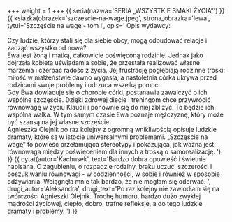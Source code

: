 +++
weight = 1
+++
{{ seria(nazwa='SERIA „WSZYSTKIE SMAKI ŻYCIA”') }}
{{ ksiazka(obrazek='szczescie-na-wage.jpeg', strona_obrazka='lewa', tytul='Szczęście na wagę - tom I', opis='
Opis wydawcy:<br/><br/>
Czy ludzie, którzy stali się dla siebie obcy, mogą odbudować relacje i zacząć wszystko od nowa?<br/>
Ewa jest żoną i matką, całkowicie poświęconą rodzinie. Jednak jako dojrzała kobieta uświadamia sobie, że przestała realizować własne marzenia i czerpać radość z życia. Jej frustrację pogłębiają rodzinne troski: miłość w małżeństwie dawno wygasła, a nastoletnia córka ukrywa przed rodzicami swoje problemy i odrzuca wszelką pomoc.<br/>
Gdy Ewa dowiaduje się o chorobie córki, postanawia zawalczyć o ich wspólne szczęście. Dzięki zdrowej diecie i treningom chce przywrócić równowagę w życiu Klaudii i ponownie się do niej zbliżyć. To będzie ich wspólna walka. W tym samym czasie Ewa poznaje mężczyznę, który może być szansą na jej własne szczęście.<br/>
Agnieszka Olejnik po raz kolejny z ogromną wnikliwością opisuje ludzkie dramaty, które są w istocie uniwersalnymi problemami. „Szczęście na wagę” to powieść przełamująca stereotypy i pokazująca, jak ważna jest równowaga między poświęceniem dla innych a troską o samorealizację.
') }}
{{ cytat(autor='Kachusek', text='Bardzo dobra opowieść i świetnie napisana. O zagubieniu, o rozpadzie rodziny, braku uczuć, szczerości i poszukiwaniu równowagi - w codzienności, w sobie i również w sposobie odżywiania. Wciągnęła mnie tak bardzo, że nie mogłam się oderwać. ', drugi_autor='Aleksandra', drugi_text='Po raz kolejny nie zawiodłam się na twórczości Agnieszki Olejnik. Trochę humoru, bardzo dużo zwykłej mądrości życiowej, ciepło, dobro, trafne refleksje, a do tego ludzkie dramaty i problemy. ') }}
